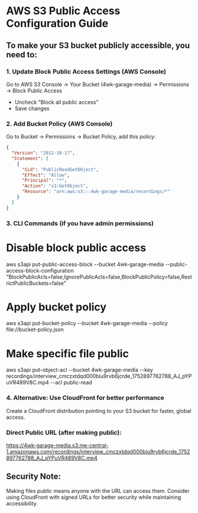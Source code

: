 # AWS S3 Public Access Configuration Guide

## To make your S3 bucket publicly accessible, you need to:

### 1. Update Block Public Access Settings (AWS Console)

Go to AWS S3 Console → Your Bucket (4wk-garage-media) → Permissions → Block Public Access

- Uncheck "Block all public access"
- Save changes

### 2. Add Bucket Policy (AWS Console)

Go to Bucket → Permissions → Bucket Policy, add this policy:

```json
{
  "Version": "2012-10-17",
  "Statement": [
    {
      "Sid": "PublicReadGetObject",
      "Effect": "Allow",
      "Principal": "*",
      "Action": "s3:GetObject",
      "Resource": "arn:aws:s3:::4wk-garage-media/recordings/*"
    }
  ]
}
```

### 3. CLI Commands (if you have admin permissions)

# Disable block public access

aws s3api put-public-access-block --bucket 4wk-garage-media --public-access-block-configuration "BlockPublicAcls=false,IgnorePublicAcls=false,BlockPublicPolicy=false,RestrictPublicBuckets=false"

# Apply bucket policy

aws s3api put-bucket-policy --bucket 4wk-garage-media --policy file://bucket-policy.json

# Make specific file public

aws s3api put-object-acl --bucket 4wk-garage-media --key recordings/interview_cmczxtdqd000biu9rvb6jcrde_1752897762788_AJ_pYPuVR489V8C.mp4 --acl public-read

### 4. Alternative: Use CloudFront for better performance

Create a CloudFront distribution pointing to your S3 bucket for faster, global access.

### Direct Public URL (after making public):

https://4wk-garage-media.s3.me-central-1.amazonaws.com/recordings/interview_cmczxtdqd000biu9rvb6jcrde_1752897762788_AJ_pYPuVR489V8C.mp4

## Security Note:

Making files public means anyone with the URL can access them.
Consider using CloudFront with signed URLs for better security while maintaining accessibility.
